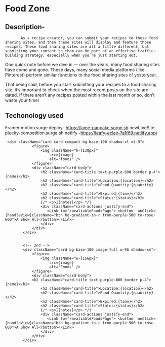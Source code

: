 # Food Zone

## Description-

           As a recipe creator, you can submit your recipes to these food sharing sites, and then these sites will display and feature those recipes. These food sharing sites are all a little different, but submitting your content to them can be part of an effective traffic-building strategy, especially when you’re just starting out.

One quick note before we dive in — over the years, many food sharing sites have come and gone. These days, many social media platforms (like Pinterest) perform similar functions to the food sharing sites of yesteryear.

That being said, before you start submitting your recipes to a food sharing site, it’s important to check when the most recent posts on the site are dated. If there aren’t any recipes posted within the last month or so, don’t waste your time!




## Techonology used 

   Framer motion
  surge deploy- https://lame-pancake.surge.sh
  newLIveSite-plucky-competition.surge.sh
  netlify -https://leafy-eclair-7a1f69.netlify.app/


     <div className="card card-compact bg-base-100 shadow-xl mt-9">
                <figure>
                    <img className="h-[130px]"
                        src={image}
                        alt="foods" />
                </figure>
                <div className="card-body">
                    <h2 className="card-title text-purple-800 border p-4">{name}</h2>
                    <h2 className="card-title">Location:{location}</h2>
                    <h2 className="card-title">Food Quantity:{quantity}</h2>
                    <h2 className="card-title">Expired:{time}</h2>
                    <h2 className="card-title">Status:{status}</h2>
                    {/* <p>I{notes}</p> */}
                    <div className="card-actions justify-end">
                       <Link to="/avaliableFoodsPage"> <button  onClick={handleView}className="btn bg-gradient-to-r from-purple-500 to-rose-600">A Show All</button></Link>
                    </div>
                </div>
            </div>


            <!-- 2nd -->
            <div className="card bg-base-100 image-full w-96 shadow-sm">
                <figure>
                    <img className="w-[166px]"
                        src={image}
                        alt="Foods" />
                </figure>
                <div className="card-body">
                <h2 className="card-title text-purple-800 border p-4">{name}</h2>
                    <h2 className="card-title">Location:{location}</h2>
                    <h2 className="card-title">Food Quantity:{quantity}</h2>
                    <h2 className="card-title">Expired:{time}</h2>
                    <h2 className="card-title">Status:{status}</h2>
                    {/* <p>I{notes}</p> */}
                    <div className="card-actions justify-end">
                       <Link to="/avaliableFoodsPage"> <button  onClick={handleView}className="btn bg-gradient-to-r from-purple-500 to-rose-600">A Show All</button></Link>
                    </div>
                </div>
            </div>